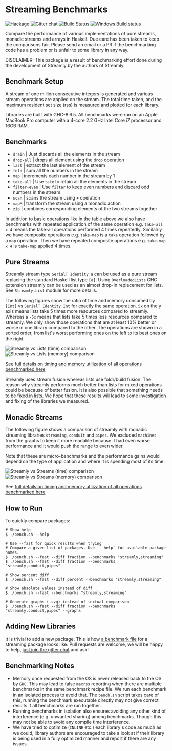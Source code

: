 # Streaming Benchmarks

[![Hackage](https://img.shields.io/hackage/v/streaming-benchmarks.svg?style=flat)](https://hackage.haskell.org/package/streaming-benchmarks)
[![Gitter chat](https://badges.gitter.im/composewell/gitter.svg)](https://gitter.im/composewell/streamly)
[![Build Status](https://travis-ci.org/composewell/streaming-benchmarks.svg?branch=master)](https://travis-ci.org/composewell/streaming-benchmarks)
[![Windows Build status](https://ci.appveyor.com/api/projects/status/8d1kgrrw9mmxv5xt?svg=true)](https://ci.appveyor.com/project/harendra-kumar/streaming-benchmarks)

Compare the performance of various implementations of pure streams, monadic
streams and arrays in Haskell. Due care has been taken to keep the comparisons
fair.  Please send an email or a PR if the benchmarking code has a
problem or is unfair to some library in any way.

DISCLAIMER: This package is a result of benchmarking effort done during the
development of Streamly by the authors of Streamly.

## Benchmark Setup

A stream of one million consecutive integers is generated and various stream
operations are applied on the stream.  The total time taken, and the maximum
resident set size (rss) is measured and plotted for each library.

Libraries are built with GHC-8.6.5. All benchmarks were run on an Apple MacBook
Pro computer with a 4-core 2.2 GHz Intel Core i7 processor and 16GB RAM.

## Benchmarks

* `drain`                  | Just discards all the elements in the stream
* `drop-all`               | drops all element using the ``drop`` operation
* `last`                   | extract the last element of the stream
* `fold`                   | sum all the numbers in the stream
* `map`                    | increments each number in the stream by 1
* `take-all`               | Use ``take`` to retain all the elements in the stream
* `filter-even`            | Use ``filter`` to keep even numbers and discard odd numbers in the stream.
* `scan`                   | scans the stream using ``+`` operation
* `mapM`                   | transform the stream using a monadic action
* `zip`                    | combines corresponding elements of the two streams together

In addition to basic operations like in the table above we also have benchmarks
with repeated application of the same operation e.g. `take-all x 4` means the
take-all operations performed 4 times repeatedly. Similalrly we have composite
operations e.g. `take-map` is a `take` operation followed by a `map` operation.
Then we have repeated composite operations e.g. `take-map x 4` is `take-map`
applied 4 times.

## Pure Streams

Streamly stream type `SerialT Identity a` can be used as a pure stream
replacing the standard Haskell list type `[a]`. Using `OverloadedLists` GHC
extension streamly can be used as an almost drop-in replacement for lists. See
`Streamly.List` module for more details.

The following figures show the ratio of time and memory consumed by `[Int]` vs
`SerialT Identity Int` for exactly the same operation. `5x` on the y axis means
lists take 5 times more resources compared to streamly. Whereas a `-5x` means
that lists take 5 times less resources compared to streamly. We only show those
operations that are at least 10% better or worse in one library compared to the
other. The operations are shown in a sorted order, from list's worst performing
ones on the left to its best ones on the right.

![Streamly vs Lists (time) comparison](charts-0/by'list'intermsof'pure-streamly'-median-time.svg)
![Streamly vs Lists (memory) comparison](charts-0/by'list'intermsof'pure-streamly'-median-maxrss.svg)

See [full details on timing and memory utilization of all operations benchmarked here](charts-0/streamly-vs-list.txt)

Streamly uses stream fusion whereas lists use foldr/build fusion. The reason
why streamly performs much better than lists for mixed operations could be
because of better fusion. It is also possible that something needs to be fixed
in lists. We hope that these results will lead to some investigation and fixing
of the libraries we measured.

## Monadic Streams

The following figure shows a comparison of streamly with monadic streaming
libraries `streaming`, `conduit` and `pipes`. We excluded `machines` from the
graphs to keep it more readable because it had even worse performance and it
would push the range to even wider.

Note that these are micro-benchmarks and the performance gains would
depend on the type of application and where it is spending most of its time.

![Streamly vs Streams (time) comparison](charts-0/intermsof'streamly'-median-time.svg)
![Streamly vs Streams (memory) comparison](charts-0/intermsof'streamly'-median-maxrss.svg)

See [full details on timing and memory utilization of all operations benchmarked here](charts-0/streamly-vs-streams.txt)

## How to Run

To quickly compare packages:

```
# Show help
$ ./bench.sh --help

# Use --fast for quick results when trying
# Compare a given list of packages. Use `--help` for available package names.
$ ./bench.sh --fast --diff fraction --benchmarks "streamly,streaming"
$ ./bench.sh --fast --diff fraction --benchmarks "streamly,conduit,pipes"

# Show percent diff
$ ./bench.sh --fast --diff percent --benchmarks "streamly,streaming"

# Show absolute values instead of diff
$ ./bench.sh --fast --benchmarks "streamly,streaming"

# Generate graphs (.svg) instead of textual comparison
$ ./bench.sh --fast --diff fraction --benchmarks "streamly,conduit,pipes" --graphs
```

## Adding New Libraries

It is trivial to add a new package. This is how 
[a benchmark file](https://github.com/composewell/streaming-benchmarks/blob/master/Benchmarks/Streamly.hs)
for a streaming package looks like. Pull requests are welcome, we will be happy
to help, [just join the gitter chat](https://gitter.im/composewell/streamly)
and ask!

## Benchmarking Notes

* Memory once requested from the OS is never released back to the OS by `GHC`.
  This may lead to false `maxrss` reporting when there are multiple benchmarks in
  the same benchmark recipe file. We run each benchmark in an isolated
  process to avoid that. The `bench.sh` script takes care of this, running the
  benchmark executable directly may not give correct results if all benchmarks
  are run together.
* Running benchmarks in isolation also ensures avoiding any other kind of
  interference (e.g. unwanted sharing) among benchmarks. Though this may not
  be able to avoid any compile time interference.
* We have tried to optimize (`INLINE` etc.) each library's code as much as we
  could, library authors are encouraged to take a look at if their library is
  being used in a fully optimized manner and report if there are any issues.
